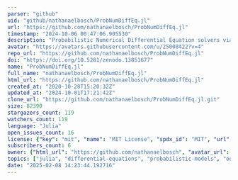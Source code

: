 ```yaml
---
parser: "github"
uid: "github/nathanaelbosch/ProbNumDiffEq.jl"
url: "https://github.com/nathanaelbosch/ProbNumDiffEq.jl"
timestamp: "2024-10-06 00:47:06.905530"
description: "Probabilistic Numerical Differential Equation solvers via Bayesian filtering and smoothing"
avatar: "https://avatars.githubusercontent.com/u/25008422?v=4"
repo_url: "https://github.com/nathanaelbosch/ProbNumDiffEq.jl"
doi: "https://doi.org/10.5281/zenodo.13851677"
name: "ProbNumDiffEq.jl"
full_name: "nathanaelbosch/ProbNumDiffEq.jl"
html_url: "https://github.com/nathanaelbosch/ProbNumDiffEq.jl"
created_at: "2020-10-28T15:20:32Z"
updated_at: "2024-10-01T17:21:42Z"
clone_url: "https://github.com/nathanaelbosch/ProbNumDiffEq.jl.git"
size: 82390
stargazers_count: 119
watchers_count: 119
language: "Julia"
open_issues_count: 16
license: {"key": "mit", "name": "MIT License", "spdx_id": "MIT", "url": "https://api.github.com/licenses/mit", "node_id": "MDc6TGljZW5zZTEz"}
subscribers_count: 6
owner: {"html_url": "https://github.com/nathanaelbosch", "avatar_url": "https://avatars.githubusercontent.com/u/25008422?v=4", "login": "nathanaelbosch", "type": "User"}
topics: ["julia", "differential-equations", "probabilistic-models", "ode", "ode-solver", "probabilistic-numerics", "hacktoberfest"]
date: "2025-02-08 14:23:44.192716"
---
```


